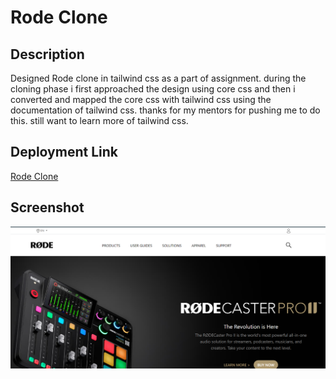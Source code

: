 # Rode Clone

## Description

Designed Rode clone in tailwind css as a part of assignment. during the cloning phase i first approached the design using core css and then i converted and mapped the core css with tailwind css using the documentation of tailwind css. thanks for my mentors for pushing me to do this. still want to learn more of tailwind css.

## Deployment Link

[Rode Clone](https://lucky-pegasus-40fe4a.netlify.app/)

## Screenshot

![Rode Clone Sceenshot](https://github.com/PonmuraliGIT/rodeClone/blob/main/rodeclone-cover.png)
